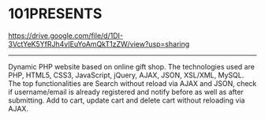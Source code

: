 # 101PRESENTS
https://drive.google.com/file/d/1DI-3VctYeK5YfRJh4vIEuYoAmQkT1zZW/view?usp=sharing 
***
Dynamic PHP website based on online gift shop. The technologies used are PHP, HTML5, CSS3, JavaScript, jQuery, AJAX, JSON, XSL/XML, MySQL. The top functionalities are Search without reload via AJAX and JSON, check if username/email is already registered and notify before as well as after submitting. Add to cart, update cart and delete cart without reloading via AJAX.
